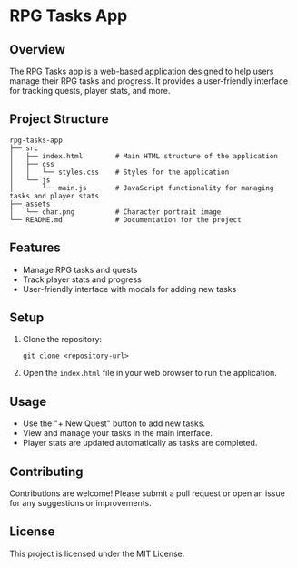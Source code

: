 # RPG Tasks App

## Overview
The RPG Tasks app is a web-based application designed to help users manage their RPG tasks and progress. It provides a user-friendly interface for tracking quests, player stats, and more.

## Project Structure
```
rpg-tasks-app
├── src
│   ├── index.html        # Main HTML structure of the application
│   ├── css
│   │   └── styles.css    # Styles for the application
│   └── js
│       └── main.js       # JavaScript functionality for managing tasks and player stats
├── assets
│   └── char.png          # Character portrait image
└── README.md             # Documentation for the project
```

## Features
- Manage RPG tasks and quests
- Track player stats and progress
- User-friendly interface with modals for adding new tasks

## Setup
1. Clone the repository:
   ```
   git clone <repository-url>
   ```
2. Open the `index.html` file in your web browser to run the application.

## Usage
- Use the "+ New Quest" button to add new tasks.
- View and manage your tasks in the main interface.
- Player stats are updated automatically as tasks are completed.

## Contributing
Contributions are welcome! Please submit a pull request or open an issue for any suggestions or improvements.

## License
This project is licensed under the MIT License.